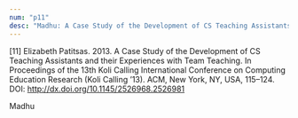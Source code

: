 ```yaml
---
num: "p11"
desc: "Madhu: A Case Study of the Development of CS Teaching Assistants and their Experiences with Team Teaching"
---
```


[11] Elizabeth Patitsas. 2013. A Case Study of the Development of CS Teaching Assistants and their Experiences with Team Teaching. In Proceedings of the 13th Koli Calling International Conference on Computing Education Research (Koli Calling ’13). ACM, New York, NY, USA, 115–124. DOI: <http://dx.doi.org/10.1145/2526968.2526981>

Madhu



